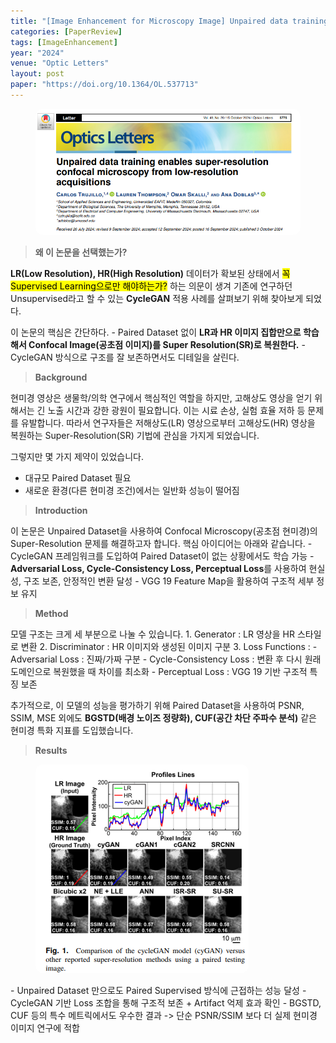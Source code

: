```yaml
---
title: "[Image Enhancement for Microscopy Image] Unpaired data training enables super-resolution confocal microscopy from low-resolution acquisitions"
categories: [PaperReview]
tags: [ImageEnhancement]
year: "2024"
venue: "Optic Letters"
layout: post
paper: "https://doi.org/10.1364/OL.537713"
---
```


<figure>
  <img src="/assets/paper_img/0903/fig1.png" alt="Figure 1" style="max-width:100%; border-radius:12px;">
</figure>

<blockquote><b>왜 이 논문을 선택했는가?</b></blockquote>

<p>
<b>LR(Low Resolution), HR(High Resolution)</b> 데이터가 확보된 상태에서 <mark>꼭 Supervised Learning으로만 해야하는가?</mark> 하는 
의문이 생겨 기존에 연구하던 Unsupervised라고 할 수 있는 <b>CycleGAN</b> 적용 사례를 살펴보기 위해 찾아보게 되었다.
</p>

<p>
이 논문의 핵심은 간단하다. 
- Paired Dataset 없이 <b>LR과 HR 이미지 집합만으로 학습해서 Confocal Image(공초점 이미지)를 Super Resolution(SR)로 복원한다.</b>
- CycleGAN 방식으로 구조를 잘 보존하면서도 디테일을 살린다.
</p>

<blockquote><b>Background</b></blockquote>
<p>
현미경 영상은 생물학/의학 연구에서 핵심적인 역할을 하지만, 고해상도 영상을 얻기 위해서는 긴 노출 시간과 강한 광원이 필요합니다.  
이는 시료 손상, 실험 효율 저하 등 문제를 유발합니다.  
따라서 연구자들은 저해상도(LR) 영상으로부터 고해상도(HR) 영상을 복원하는 Super-Resolution(SR) 기법에 관심을 가지게 되었습니다.

그렇지만 몇 가지 제약이 있었습니다.
- 대규모 Paired Dataset 필요
- 새로운 환경(다른 현미경 조건)에서는 일반화 성능이 떨어짐
</p>

<blockquote><b>Introduction</b></blockquote>
<p>
이 논문은 Unpaired Dataset을 사용하여 Confocal Microscopy(공초점 현미경)의 Super-Resolution 문제를 해결하고자 합니다.  
핵심 아이디어는 아래와 같습니다.
- CycleGAN 프레임워크를 도입하여 Paired Dataset이 없는 상황에서도 학습 가능
- <b>Adversarial Loss, Cycle-Consistency Loss, Perceptual Loss</b>를 사용하여 현실성, 구조 보존, 안정적인 변환 달성
- VGG 19 Feature Map을 활용하여 구조적 세부 정보 유지
</p>

<blockquote><b>Method</b></blockquote>
<p>
모델 구조는 크게 세 부분으로 나눌 수 있습니다.
1. Generator : LR 영상을 HR 스타일로 변환
2. Discriminator : HR 이미지와 생성된 이미지 구분
3. Loss Functions : 
 - Adversarial Loss : 진짜/가짜 구분
 - Cycle-Consistency Loss : 변환 후 다시 원래 도메인으로 복원했을 때 차이를 최소화
 - Perceptual Loss : VGG 19 기반 구조적 특징 보존

 추가적으로, 이 모델의 성능을 평가하기 위해 Paired Dataset을 사용하여 PSNR, SSIM, MSE 외에도 <b>BGSTD(배경 노이즈 정량화), CUF(공간 차단 주파수 분석)</b> 같은 현미경 특화 지표를 도입했습니다.
</p>

<blockquote><b>Results</b></blockquote>
<figure>
  <img src="/assets/paper_img/0903/fig2.png" alt="Figure 2" style="max-width:100%; border-radius:12px;">
</figure>

<p>
- Unpaired Dataset 만으로도 Paired Supervised 방식에 근접하는 성능 달성
- CycleGAN 기반 Loss 조합을 통해 구조적 보존 + Artifact 억제 효과 확인
- BGSTD, CUF 등의 특수 메트릭에서도 우수한 결과 -> 단순 PSNR/SSIM 보다 더 실제 현미경 이미지 연구에 적합 
</p>
